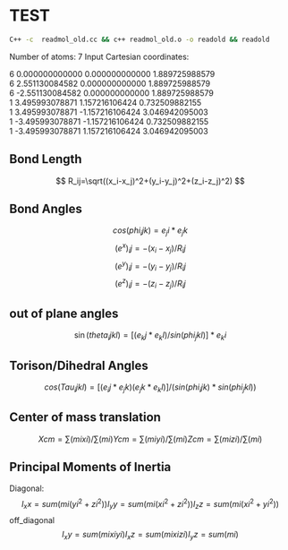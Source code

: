 # TEST
```sh
C++ -c  readmol_old.cc && c++ readmol_old.o -o readold && readold
```
Number of atoms: 7 
Input Cartesian coordinates: 

6       0.000000000000       0.000000000000       1.889725988579  
6       2.551130084582       0.000000000000       1.889725988579  
6      -2.551130084582       0.000000000000       1.889725988579  
1       3.495993078871       1.157216106424       0.732509882155  
1       3.495993078871      -1.157216106424       3.046942095003  
1      -3.495993078871      -1.157216106424       0.732509882155  
1      -3.495993078871       1.157216106424       3.046942095003  



## Bond Length
$$
R_ij=\sqrt((x_i-x_j)^2+(y_i-y_j)^2+(z_i-z_j)^2)
$$
## Bond Angles
$$
cos(phi_ijk)=e_ji*e_jk
$$
$$
(e^x)_ij=-(x_i-x_j)/R_ij
$$
$$
(e^y)_ij=-(y_i-y_j)/R_ij
$$
$$
(e^z)_ij=-(z_i-z_j)/R_ij
$$
## out of plane angles
$$
\sin(theta_ijkl)=[(e_kj*e_kl)/sin(phi_jkl)]*e_ki
$$
## Torison/Dihedral Angles
$$
cos(Tau_ijkl)=[(e_ij*e_jk)(e_jk*e_kl)]/(sin(phi_ijk)*sin(phi_jkl))
$$
## Center of mass translation
$$
Xcm = \sum(mixi)/\sum(mi)
Ycm = \sum(miyi)/\sum(mi)
Zcm = \sum(mizi)/\sum(mi)
$$
## Principal Moments of Inertia

Diagonal:
$$
I_xx=sum(mi(yi^2+zi^2))
I_yy=sum(mi(xi^2+zi^2))
I_zz=sum(mi(xi^2+yi^2))
$$
off_diagonal
$$
I_xy=sum(mixiyi)
I_xz=sum(mixizi)
I_yz=sum(mi)
$$


